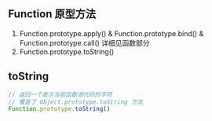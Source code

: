 
## Function 原型方法
1. Function.prototype.apply() & Function.prototype.bind() & Function.prototype.call()  详细见函数部分
2. Function.prototype.toString()

## toString
```js
// 返回一个表示当前函数源代码的字符
// 覆盖了 Object.prototype.toString 方法
Function.prototype.toString()
```
